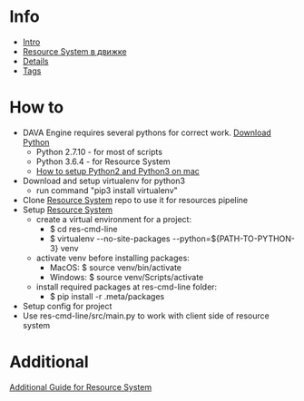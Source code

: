 
# Info

* [Intro](https://confluence.wargaming.net/pages/viewpage.action?pageId=456518146)
* [Resource System в движке](https://confluence.wargaming.net/pages/viewpage.action?pageId=388511778)
* [Details](https://confluence.wargaming.net/display/CTBLITZ/%5BOPWOTB%5D+Resource+System)
* [Tags](https://confluence.wargaming.net/display/WOTB/Resource+System.+Tags)


# How to
* DAVA Engine requires several pythons for correct work. [Download Python](https://www.python.org/downloads/)
    * Python 2.7.10 - for most of scripts
    * Python 3.6.4 - for Resource System
    * [How to setup Python2 and Python3 on mac](https://gist.github.com/Bouke/11261620)
* Download and setup virtualenv for python3
    * run command "pip3 install virtualenv"
* Clone [Resource System](https://stash-dava.wargaming.net/projects/DF/repos/resourcesystem/browse) repo to use it for resources pipeline
* Setup [Resource System](https://stash-dava.wargaming.net/projects/DF/repos/resourcesystem/browse)
    * create a virtual environment for a project: 
        * $ cd res-cmd-line 
        * $ virtualenv --no-site-packages --python=${PATH-TO-PYTHON-3} venv
    * activate venv before installing packages:
        * MacOS: $ source venv/bin/activate
        * Windows: $ source venv/Scripts/activate   
    * install required packages at res-cmd-line folder: 
        * $ pip install -r .meta/packages
* Setup config for project
* Use res-cmd-line/src/main.py to work with client side of resource system


# Additional
[Additional Guide for Resource System](https://stash-dava.wargaming.net/projects/DF/repos/resourcesystem/browse/res-cmd-line/README.md)